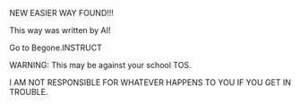 NEW EASIER WAY FOUND!!!

This way was written by AI!

Go to Begone.INSTRUCT

WARNING:
This may be against your school TOS.

I AM NOT RESPONSIBLE FOR WHATEVER HAPPENS TO YOU IF YOU GET IN TROUBLE.
